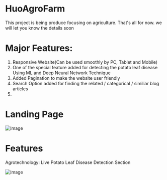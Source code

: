 # HuoAgroFarm
This project is being produce focusing on agriculture. That's all for now. we will let you know the details soon

# Major Features:
1. Responsive Website(Can be used smoothly by PC, Tablet and Mobile)
2. One of the special feature added for detecting the potato leaf disease Using ML and Deep Neural Network Technique
3. Added Pagination to make the website user friendly
4. Search Option added for finding the related / categorical / similiar blog articles
5. 

# Landing Page

![image](https://github.com/Habib16051/HuoAgroFarm/assets/39822204/d87006e8-d893-49ca-951a-f36c6133a848)


# Features

Agrotechnology: Live Potato Leaf Disease Detection Section

![image](https://github.com/Habib16051/HuoAgroFarm/assets/39822204/a232b83f-1dcc-4ffe-a47f-495ec0253a77)


